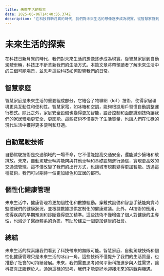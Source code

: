 ```yaml
---
title: 未來生活的探索
date: 2025-06-06T14:40:55.374Z
description: "在科技日新月異的時代，我們對未來生活的想像逐步成為現實。從智慧家庭到自動駕駛車輛，科技正不斷革新我們的生活方式。本篇文章將帶領讀者了解未來生活中的三個可能場景，並思考這些科技如何影響我們的日常。"
---
```


# 未來生活的探索

在科技日新月異的時代，我們對未來生活的想像逐步成為現實。從智慧家庭到自動駕駛車輛，科技正不斷革新我們的生活方式。本篇文章將帶領讀者了解未來生活中的三個可能場景，並思考這些科技如何影響我們的日常。

## 智慧家庭

智慧家庭是未來生活的重要組成部分，它結合了物聯網（IoT）技術，使得家居環境更具互動性和便利性。智慧家電，如冰箱和空調，能夠根據用戶習慣自動調整運行模式。除此之外，家庭安全設備也變得更加智能，語音控制和面部識別技術讓我們的家居環境更安全、更節能。這些技術不僅提升了生活質量，也讓人們在忙碌的現代生活中獲得更多便利和舒適。

## 自動駕駛技術

自動駕駛技術是交通領域的一場革命，它不僅能提高交通安全，還能減少擁堵和碳排放。未來，自動駕駛車輛將能夠與其他車輛和基礎設施進行通信，實現更高效的交通流管理。這不僅改變了我們的出行方式，也讓城市規劃變得更加智能。透過這種技術，我們可以期待一個更加綠色和宜居的都市。

## 個性化健康管理

未來生活中，健康管理將更加個性化和數據驅動。穿戴式設備和智慧手錶能夠實時監控我們的健康狀況，並根據數據提供定制化的健康建議。此外，AI技術的應用，使得疾病的早期預測和診斷變得更加精準。這些技術不僅增強了個人對健康的主導性，也減少了醫療體系的負擔，有助於建立一個更加健康的社會。

## 總結

未來生活的探索讓我們看到了科技帶來的無限可能。智慧家庭、自動駕駛技術和個性化健康管理只是未來生活的冰山一角。這些技術不僅提升了我們的生活質量，也推動了社會的可持續發展。未來，我們需要思考如何平衡科技進步與人性需求，讓科技真正服務於人。通過這樣的思考，我們才能更好地迎接未來的挑戰與機遇。